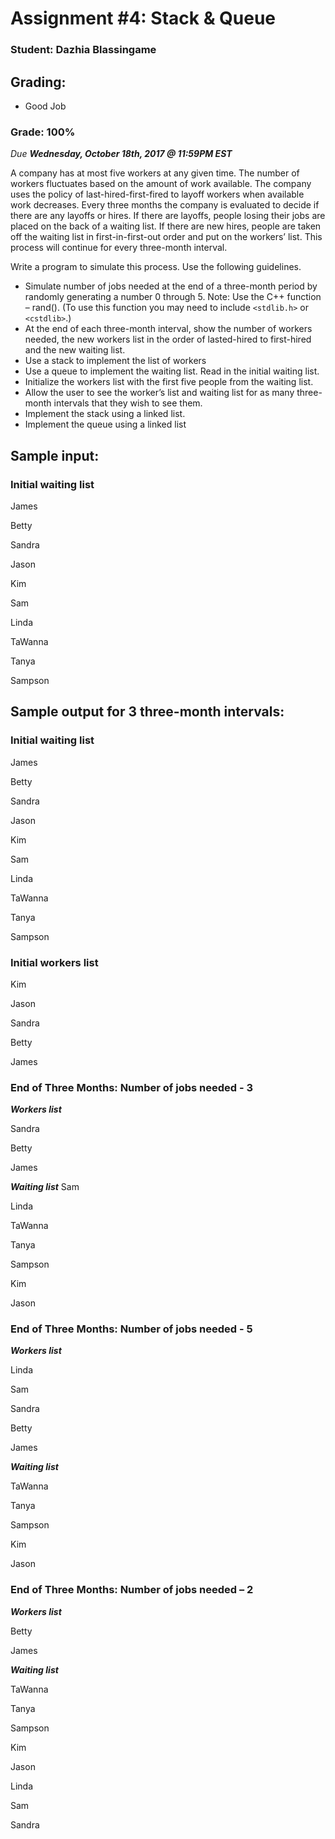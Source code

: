 # Assignment #4: Stack & Queue

### Student: Dazhia Blassingame

## Grading:
   - Good Job

### Grade: 100%


*Due **Wednesday, October 18th, 2017 @ 11:59PM EST***

A company has at most five workers at any given time.  The number of workers fluctuates based on the amount of work available. The company uses the policy of last-hired-first-fired to layoff workers when available work decreases.  Every three months the company is evaluated to decide if there are any layoffs or hires.  If there are layoffs, people losing their jobs are placed on the back of a waiting list.  If there are new hires, people are taken off the waiting list in first-in-first-out order and put on the workers’ list. This process will continue for every three-month interval. 

Write a program to simulate this process. Use the following guidelines.
-	Simulate number of jobs needed at the end of a three-month period by randomly generating a number 0 through 5.   Note: Use the C++ function – rand(). (To use this function you may need to include `<stdlib.h>` or `<cstdlib>`.)
-	At the end of each three-month interval, show the number of workers needed, the new workers list in the order of lasted-hired to first-hired and the new waiting list.
-	Use a stack to implement the list of workers
-	Use a queue to implement the waiting list. Read in the initial waiting list.
-	Initialize the workers list with the first five people from the waiting list.
-	Allow the user to see the worker’s list and waiting list for as many three-month intervals that they wish to see them.
-	Implement the stack using a linked list.
-	Implement the queue using a linked list

## Sample input: 
### Initial waiting list
James

Betty

Sandra

Jason

Kim

Sam

Linda

TaWanna

Tanya

Sampson

## Sample output for 3 three-month intervals:
### Initial waiting list
James

Betty

Sandra

Jason

Kim

Sam

Linda

TaWanna

Tanya

Sampson

### Initial workers list
Kim

Jason

Sandra

Betty

James

### End of Three Months: Number of jobs needed - 3
***Workers list***

Sandra

Betty

James

***Waiting list***
Sam 

Linda

TaWanna

Tanya

Sampson

Kim

Jason

### End of Three Months:  Number of jobs needed - 5
***Workers list***

Linda

Sam

Sandra

Betty

James

***Waiting list***

TaWanna

Tanya

Sampson

Kim

Jason

### End of Three Months: Number of jobs needed – 2
***Workers list***

Betty

James

***Waiting list***

TaWanna

Tanya

Sampson

Kim

Jason

Linda

Sam

Sandra

